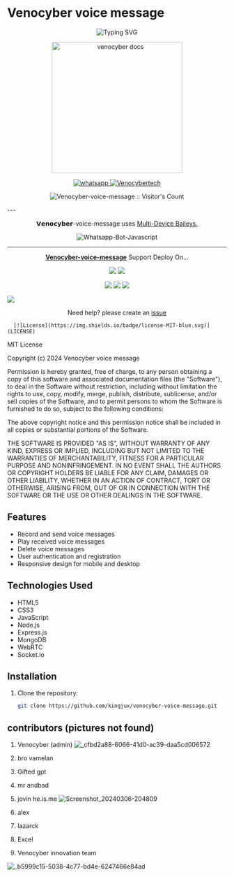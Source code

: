 
# Venocyber voice message
<div align="center">
    <img
        src="https://readme-typing-svg.herokuapp.com?font=GlossAndBloom&size=30&duration=4997&color=993300&background=FF673200&center=true&vCenter=true&lines=Hey+there!;Iit's+me,+venocyber-tech!;Welcome;To+my+venocyber-voice+message;web+created,by+kingjux🇹🇿+world!🚀"
            alt="Typing SVG"
        /
        >
    </a>
</p>
</div>


<p align="center">
  <a href="https://github.com/Kingjux/Venocyber-voice-message">
    <img alt="venocyber docs" height="300" src="https://telegra.ph/file/1252ab43fa38f7b88ecf5.jpg">
  </a>
</p>
    
   
 <p align="center">
  <a href="https://wa.me/+255698101622?text=Hi+Bro--+I+Need+Help.+I+messaged+you+from+Venocyber-voice-message+Repo" target="_blank">
    <img alt="whatsapp" src="https://img.shields.io/badge/ Whatsapp -25D366?style=for-the-badge&logo=whatsapp&logoColor=white" />  

<a aria-label="Venocyber-voice-message is free to use" href="https://github.com/Kingjux/Venocyber-voice-message" target="_blank">
    <img alt="Venocybertech" src="https://img.shields.io/youtube/channel/subscribers/UCU071AMRqcd5mfTdCgJFwPg" target="_blank" />
  </a>

</p>
<p align="center"><img src="https://profile-counter.glitch.me/{VenocyberTechInfo}/count.svg" alt="Venocyber-voice-message :: Visitor's Count" /></p>
---




<p align="center"> 𝗩𝗲𝗻𝗼𝗰𝘆𝗯𝗲𝗿-voice-message uses
  <a href="https://github.com/adiwajshing/Baileys">Multi-Device Baileys.</a>
</p>
<p align="center">
  <img title="Whatsapp-Bot-Javascript" src="https://img.shields.io/badge/Javascript-363303?style=for-the-badge&logo=javascript&logoColor=c6c631"></img>
</p>

---

<p align="center">
  <a href="https://github.com/Kingjux/Venocyber-voice-message"><b>Venocyber-voice-message</b></a> Support Deploy On...
</p>

<p align="center">
  <a href="https://github.com/Kingjux/Venocyber-voice-message/blob/main/temp/deploy-on-vps.md"><img src="https://img.shields.io/badge/self hosting-3d1513?style=for-the-badge&logo=serverless&logoColor=FD5750"></a>
  <a href="https://railway.app/template/GZOvIe?referralCode=wVDLrh"><img src="https://img.shields.io/badge/railway-3e164f?style=for-the-badge&logo=railway&logoColor=0B0D0E"></a>
</p>
<p align="center">
  <a href="https://dashboard.heroku.com/new?template=https%3A%2F%2Fgithub.com%2FKingjux%2Fvenocyber-voice-message"><img src="https://img.shields.io/badge/heroku-9d7acc?style=for-the-badge&logo=heroku&logoColor=430098"></a>
  <a href="https://suhail-web01.vercel.app/replit.html"><img src="https://img.shields.io/badge/replit-253c99?style=for-the-badge&logo=replit&logoColor=F26207"></a>
  <a href="https://app.koyeb.com/apps/deploy?type=git&repository=github.com/Kingjux/Venocyber-voice-message-md&branch=main&env[SESSION_ID]&env[OWNER_NUMBER]=255621487388&env[MONGODB_URI]&&env[OWNER_NAME]=venocyber ᴛᴇᴄʜ&env[KOYEB_API]&env[PREFIX]=.&env[WAPRESENCE]&env[AUTO_READ_STATUS]=true&env[DISABLE_PM]=false&env[PACK_AUTHER]=whatsapp+bot&env[PACK_NAME]=Venocyber ᴛᴇᴄʜ&env[STYLE]=0&env[MODE]=private&env[READ_MESSAGE]=false&env[THEME]=VENOCYBER&env[WARN_COUNT]=3&env[BLOCK_JID]=null&env[TIME_ZONE]=Africa/Dodoma&name=Venocyber-tech&env[KOYEB_NAME]=Venocyber-voice-message&env[SUDO]=null&env[THUMB_IMAGE]=https://telegra.ph/file/1252ab43fa38f7b88ecf5.jpg"><img src="https://img.shields.io/badge/koyeb-033604?style=for-the-badge&logo=koyeb&logoColor=white"></a>
</p>
  <a href="https://youtu.be/3NdJb6_1cJM"><img src="https://img.shields.io/badge/CodeSpace-green?colorA=%23ff000&colorB=%23017e40&style=for-the-badge&logo=git&logoColor=red"></a>
</p>
<p align="center">Need help? please create an <a href="https://github.com/Kingjux/Venocyber-voice-message/issues">issue</a></p>

 



     
      [![License](https://img.shields.io/badge/license-MIT-blue.svg)](LICENSE)

MIT License

Copyright (c) 2024 Venocyber voice message
 
Permission is hereby granted, free of charge, to any person obtaining a copy
of this software and associated documentation files (the "Software"), to deal
in the Software without restriction, including without limitation the rights
to use, copy, modify, merge, publish, distribute, sublicense, and/or sell
copies of the Software, and to permit persons to whom the Software is
furnished to do so, subject to the following conditions:

The above copyright notice and this permission notice shall be included in all
copies or substantial portions of the Software.

THE SOFTWARE IS PROVIDED "AS IS", WITHOUT WARRANTY OF ANY KIND, EXPRESS OR
IMPLIED, INCLUDING BUT NOT LIMITED TO THE WARRANTIES OF MERCHANTABILITY,
FITNESS FOR A PARTICULAR PURPOSE AND NONINFRINGEMENT. IN NO EVENT SHALL THE
AUTHORS OR COPYRIGHT HOLDERS BE LIABLE FOR ANY CLAIM, DAMAGES OR OTHER
LIABILITY, WHETHER IN AN ACTION OF CONTRACT, TORT OR OTHERWISE, ARISING FROM,
OUT OF OR IN CONNECTION WITH THE SOFTWARE OR THE USE OR OTHER DEALINGS IN THE
SOFTWARE.

## Features

- Record and send voice messages
- Play received voice messages
- Delete voice messages
- User authentication and registration
- Responsive design for mobile and desktop

## Technologies Used

- HTML5
- CSS3
- JavaScript
- Node.js
- Express.js
- MongoDB
- WebRTC
- Socket.io

## Installation

1. Clone the repository:

   ```bash
   git clone https://github.com/kingjux/venocyber-voice-message.git


## contributors (pictures not found)

  1. Venocyber (admin)
     ![_cfbd2a88-6066-41d0-ac39-daa5cd006572](https://github.com/Kingjux/Venocyber-voice-message/assets/154667110/7f8ff89f-5e48-4ffa-a926-3a3e68b47cd1)


  3. bro vamelan
 
 4. Gifted gpt
 
 5. mr andbad

  6. jovin he.is.me
![Screenshot_20240306-204809](https://github.com/Kingjux/Venocyber-voice-message/assets/154667110/49c0a949-2e4b-4362-afce-a6aeebfaadf7)

  7. alex

  8. lazarck

  9. Excel
      

10. Venocyber innovation team

![_b5999c15-5038-4c77-bd4e-6247466e84ad](https://github.com/Kingjux/Venocyber-voice-message/assets/154667110/e902372a-99e8-40e0-9177-d8059e2ba48d)

